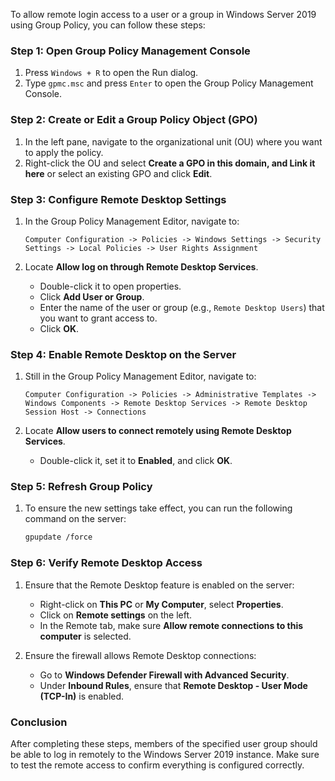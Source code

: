 To allow remote login access to a user or a group in Windows Server 2019 using Group Policy, you can follow these steps:

### Step 1: Open Group Policy Management Console

1. Press `Windows + R` to open the Run dialog.
2. Type `gpmc.msc` and press `Enter` to open the Group Policy Management Console.

### Step 2: Create or Edit a Group Policy Object (GPO)

1. In the left pane, navigate to the organizational unit (OU) where you want to apply the policy.
2. Right-click the OU and select **Create a GPO in this domain, and Link it here** or select an existing GPO and click **Edit**.

### Step 3: Configure Remote Desktop Settings

1. In the Group Policy Management Editor, navigate to:
   ```
   Computer Configuration -> Policies -> Windows Settings -> Security Settings -> Local Policies -> User Rights Assignment
   ```

2. Locate **Allow log on through Remote Desktop Services**.
   - Double-click it to open properties.
   - Click **Add User or Group**.
   - Enter the name of the user or group (e.g., `Remote Desktop Users`) that you want to grant access to.
   - Click **OK**.

### Step 4: Enable Remote Desktop on the Server

1. Still in the Group Policy Management Editor, navigate to:
   ```
   Computer Configuration -> Policies -> Administrative Templates -> Windows Components -> Remote Desktop Services -> Remote Desktop Session Host -> Connections
   ```

2. Locate **Allow users to connect remotely using Remote Desktop Services**.
   - Double-click it, set it to **Enabled**, and click **OK**.

### Step 5: Refresh Group Policy

1. To ensure the new settings take effect, you can run the following command on the server:
   ```bash
   gpupdate /force
   ```

### Step 6: Verify Remote Desktop Access

1. Ensure that the Remote Desktop feature is enabled on the server:
   - Right-click on **This PC** or **My Computer**, select **Properties**.
   - Click on **Remote settings** on the left.
   - In the Remote tab, make sure **Allow remote connections to this computer** is selected.

2. Ensure the firewall allows Remote Desktop connections:
   - Go to **Windows Defender Firewall with Advanced Security**.
   - Under **Inbound Rules**, ensure that **Remote Desktop - User Mode (TCP-In)** is enabled.

### Conclusion

After completing these steps, members of the specified user group should be able to log in remotely to the Windows Server 2019 instance. Make sure to test the remote access to confirm everything is configured correctly.
